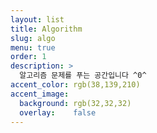 ```yaml
---
layout: list
title: Algorithm
slug: algo
menu: true
order: 1
description: >
  알고리즘 문제를 푸는 공간입니다 ^0^
accent_color: rgb(38,139,210)
accent_image:
  background: rgb(32,32,32)
  overlay:    false
---
```

